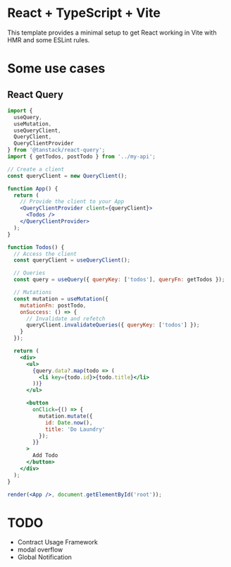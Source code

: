 # React + TypeScript + Vite

This template provides a minimal setup to get React working in Vite with HMR and some ESLint rules.

# Some use cases

## React Query

```jsx
import {
  useQuery,
  useMutation,
  useQueryClient,
  QueryClient,
  QueryClientProvider
} from '@tanstack/react-query';
import { getTodos, postTodo } from '../my-api';

// Create a client
const queryClient = new QueryClient();

function App() {
  return (
    // Provide the client to your App
    <QueryClientProvider client={queryClient}>
      <Todos />
    </QueryClientProvider>
  );
}

function Todos() {
  // Access the client
  const queryClient = useQueryClient();

  // Queries
  const query = useQuery({ queryKey: ['todos'], queryFn: getTodos });

  // Mutations
  const mutation = useMutation({
    mutationFn: postTodo,
    onSuccess: () => {
      // Invalidate and refetch
      queryClient.invalidateQueries({ queryKey: ['todos'] });
    }
  });

  return (
    <div>
      <ul>
        {query.data?.map(todo => (
          <li key={todo.id}>{todo.title}</li>
        ))}
      </ul>

      <button
        onClick={() => {
          mutation.mutate({
            id: Date.now(),
            title: 'Do Laundry'
          });
        }}
      >
        Add Todo
      </button>
    </div>
  );
}

render(<App />, document.getElementById('root'));
```

# TODO

- Contract Usage Framework
- modal overflow
- Global Notification
